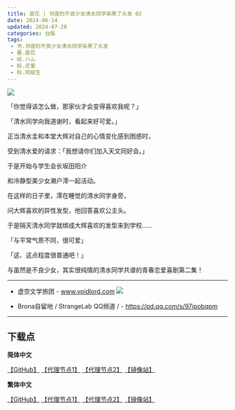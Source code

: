 ```yaml
---
title: 底花 | 邻座的不良少女清水同学染黑了头发 02
date: 2024-06-14
updated: 2024-07-28
categories: 台版
tags: 
 - 书.邻座的不良少女清水同学染黑了头发
 - 著.底花
 - 绘.ハム
 - 标.恋爱
 - 标.同级生
---
```


![](https://shoplineimg.com/655b0f3c9b81d900188b35f1/6650770fc932c3001f9b1fea/800x.webp?source_format=jpg)

「你觉得该怎么做，那家伙才会变得喜欢我呢？」

「清水同学向我道谢时，看起来好可爱。」

正当清水圭和本堂大辉对自己的心情变化感到困惑时，

受到清水爱的请求：「我想请你们加入天文同好会。」

于是开始与学生会长坂田阳介

和冷静型美少女濑户澪一起活动。

在这样的日子里，澪在睡觉的清水同学身旁，

问大辉喜欢的异性发型，他回答喜欢公主头。

于是隔天清水同学就绑成大辉喜欢的发型来到学校……

「与平常气质不同，很可爱」

「这、这点程度很普通吧！」

与虽然是不良少女，其实很纯情的清水同学共谱的青春恋爱喜剧第二集！

---

- 虚空文学旅团 -
www.voidlord.com
![](https://jsd.cdn.zzko.cn/gh/Minami926494/EPUB-COVER@main/logo.webp)

- Brona自留地 / StrangeLab QQ频道 / -
https://pd.qq.com/s/97ipobqpm

---

## 下载点

**简体中文**

[【GitHub】](https://raw.githubusercontent.com/qtqtEricChiu/LightSnacks/master/pages/source/24/07/28/t101/%5B%E5%BA%95%E8%8A%B1%5D.%E9%82%BB%E5%BA%A7%E7%9A%84%E4%B8%8D%E8%89%AF%E5%B0%91%E5%A5%B3%E6%B8%85%E6%B0%B4%E5%90%8C%E5%AD%A6%E6%9F%93%E9%BB%91%E4%BA%86%E5%A4%B4%E5%8F%91.02.epub) [【代理节点1】](https://mirror.ghproxy.com/https://github.com/qtqtEricChiu/LightSnacks/raw/master/pages/source/24/07/28/t101/%5B%E5%BA%95%E8%8A%B1%5D.%E9%82%BB%E5%BA%A7%E7%9A%84%E4%B8%8D%E8%89%AF%E5%B0%91%E5%A5%B3%E6%B8%85%E6%B0%B4%E5%90%8C%E5%AD%A6%E6%9F%93%E9%BB%91%E4%BA%86%E5%A4%B4%E5%8F%91.02.epub) [【代理节点2】](https://gh-proxy.com/https://github.com/qtqtEricChiu/LightSnacks/raw/master/pages/source/24/07/28/t101/%5B%E5%BA%95%E8%8A%B1%5D.%E9%82%BB%E5%BA%A7%E7%9A%84%E4%B8%8D%E8%89%AF%E5%B0%91%E5%A5%B3%E6%B8%85%E6%B0%B4%E5%90%8C%E5%AD%A6%E6%9F%93%E9%BB%91%E4%BA%86%E5%A4%B4%E5%8F%91.02.epub) [【镜像站】](https://hub.nuaa.cf/qtqtEricChiu/LightSnacks/raw/master/pages/source/24/07/28/t101/%5B%E5%BA%95%E8%8A%B1%5D.%E9%82%BB%E5%BA%A7%E7%9A%84%E4%B8%8D%E8%89%AF%E5%B0%91%E5%A5%B3%E6%B8%85%E6%B0%B4%E5%90%8C%E5%AD%A6%E6%9F%93%E9%BB%91%E4%BA%86%E5%A4%B4%E5%8F%91.02.epub)

**繁体中文**

[【GitHub】](https://raw.githubusercontent.com/qtqtEricChiu/LightSnacks/master/pages/source/24/07/28/t101/%5B%E5%BA%95%E8%8A%B1%5D.%E9%84%B0%E5%BA%A7%E7%9A%84%E4%B8%8D%E8%89%AF%E5%B0%91%E5%A5%B3%E6%B8%85%E6%B0%B4%E5%90%8C%E5%AD%B8%E6%9F%93%E9%BB%91%E4%BA%86%E9%A0%AD%E9%AB%AE.02.epub) [【代理节点1】](https://mirror.ghproxy.com/https://github.com/qtqtEricChiu/LightSnacks/raw/master/pages/source/24/07/28/t101/%5B%E5%BA%95%E8%8A%B1%5D.%E9%84%B0%E5%BA%A7%E7%9A%84%E4%B8%8D%E8%89%AF%E5%B0%91%E5%A5%B3%E6%B8%85%E6%B0%B4%E5%90%8C%E5%AD%B8%E6%9F%93%E9%BB%91%E4%BA%86%E9%A0%AD%E9%AB%AE.02.epub) [【代理节点2】](https://gh-proxy.com/https://github.com/qtqtEricChiu/LightSnacks/raw/master/pages/source/24/07/28/t101/%5B%E5%BA%95%E8%8A%B1%5D.%E9%84%B0%E5%BA%A7%E7%9A%84%E4%B8%8D%E8%89%AF%E5%B0%91%E5%A5%B3%E6%B8%85%E6%B0%B4%E5%90%8C%E5%AD%B8%E6%9F%93%E9%BB%91%E4%BA%86%E9%A0%AD%E9%AB%AE.02.epub) [【镜像站】](https://hub.nuaa.cf/qtqtEricChiu/LightSnacks/raw/master/pages/source/24/07/28/t101/%5B%E5%BA%95%E8%8A%B1%5D.%E9%84%B0%E5%BA%A7%E7%9A%84%E4%B8%8D%E8%89%AF%E5%B0%91%E5%A5%B3%E6%B8%85%E6%B0%B4%E5%90%8C%E5%AD%B8%E6%9F%93%E9%BB%91%E4%BA%86%E9%A0%AD%E9%AB%AE.02.epub)
